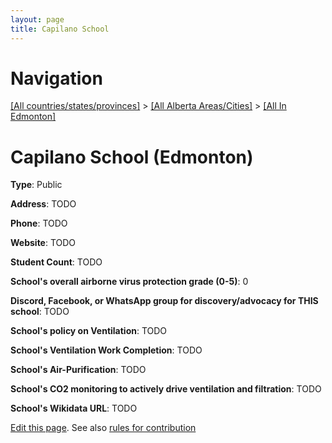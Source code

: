```yaml
---
layout: page
title: Capilano School
---
```

# Navigation

[[All countries/states/provinces]](../../..) > [[All Alberta Areas/Cities]](../..) > [[All In Edmonton]](..)

# Capilano School (Edmonton)

**Type**: Public

**Address**: TODO

**Phone**: TODO

**Website**: TODO

**Student Count**: TODO

**School's overall airborne virus protection grade (0-5)**: 0

**Discord, Facebook, or WhatsApp group for discovery/advocacy for THIS school**: TODO

**School's policy on Ventilation**: TODO

**School's Ventilation Work Completion**: TODO

**School's Air-Purification**: TODO

**School's CO2 monitoring to actively drive ventilation and filtration**: TODO

**School's Wikidata URL**: TODO


[Edit this page](https://github.com/ventilate-schools/AB/edit/main/./Edmonton/Capilano_School.md). See also [rules for contribution](../../../contribution-rules/)